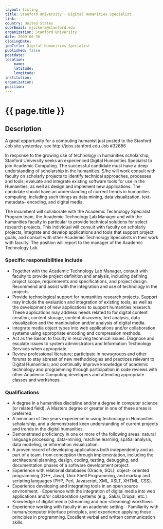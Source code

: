 ```yaml
---
layout: listing
title: Stanford University - Digital Humanities Specialist
link:
country: United States
subrEmail: mjockers@stanford.edu
organization: Stanford University 
date: 2009-06-30
closingDate: 
jobTitle: Digital Humanities Specialist
published: false
postdate:
location:
	name: 
	latitude: 
	longitude: 
institution: 
organization: 
position: 
--- 
```



# {{ page.title }}

## Description








<p>A great opportunity for a computing humanist just posted to the
Stanford Job site yesterday.  see http://jobs.stanford.edu Job #32686
</p>
<p>In response to the growing use of technology in humanities
scholarship, Stanford University seeks an experienced Digital
Humanities Specialist to join Academic Computing.  The successful
candidate must have a deep understanding of scholarship in the
humanities. S/he will work consult with faculty on scholarly projects
to identify technical approaches, processes and tools; evaluate and
integrate existing software tools for use in the Humanities, as well
as design and implement new applications.  The candidate should have
an understanding of current trends in humanities computing, including
such things as data mining, data visualization, text- metadata-
encoding, and digital media.
</p>
<p>
The incumbent will collaborate with the Academic Technology Specialist
Program team, the Academic Technology Lab Manager and with the
humanities faculty in particular to provide technical solutions for
select research projects. This individual will consult with faculty on
scholarly projects, integrate and develop applications and tools that
support project goals, and consult with other Academic Technology
Specialists in their work with faculty. The position will report to
the manager of the Academic Technology Lab.
</p>


<h3>Specific responsibilities include</h3>


<ul>
<li>Together with the Academic Technology Lab Manager, consult with
faculty to provide project definition and analysis, including defining
project scope, requirements and specifications, and project design.
Recommend and assist with the integration and use of technology in the
projects
</li>
<li>Provide technological support for humanities research projects.
Support may include the evaluation and integration of existing tools,
as well as the development of new applications to support humanities
research. These applications may address needs related to for digital
content creation, content storage, content discovery, text analysis,
data visualization and the manipulation and/or analysis of digital
media.
</li>
<li>Integrate media object types into web applications and/or
collaboration systems using appropriate encoding and compression
methods.
</li>
<li>Act as the liaison to faculty in resolving technical issues.
Diagnose and escalate issues to system administrators and Information
Technology Services when appropriate.
</li>
<li>Review professional literature; participate in newsgroups and
other forums to stay abreast of new methodologies and practices
relevant to Digital Humanities; and continually improve knowledge of
academic technology and programming through participation in code
reviews with other Academic Computing developers and attending
appropriate classes and workshops.
</li>
</ul>

<h3>Qualifications</h3>
<ul>
<li>A degree in a humanities discipline and/or a degree in computer
science (or related field). A Masters degree or greater in one of
these areas is preferred.
</li>
<li>
A minimum of five years experience in using technology in
Humanities scholarship, and a demonstrated keen understanding of
current projects and trends in the digital humanities.
</li>
<li>Demonstrated proficiency in one or more of the following areas:
natural language processing, data-mining, machine learning, spatial
analysis, data modeling, or information visualization.
</li>
<li>A proven record of developing applications both independently
and as part of a team, from conception through implementation,
including the architectural planning, design, coding, testing,
debugging, and documentation phases of a software development project.
</li>
<li>Experience with relational databases (Oracle, SQL), object-
oriented programming (C++, Java), Unix Shell Programming, and markup
and scripting languages (PHP, Perl, Javascript, XML, XSLT, XHTML, CSS).
</li>
<li>Experience developing and integrating tools in an open source
environment.
·     Experience with the integration of digital media into web
applications and/or collaboration systems (e.g., Sakai, Drupal, etc.)
Knowledge of digital media (streaming and non-streaming) workflows
</li>
<li>Experience working with faculty in an academic setting.
·     Familiarity with human/computer interface principles, and
experience applying those principles in programming.
Excellent verbal and written communication skills.
</li>
</ul>


